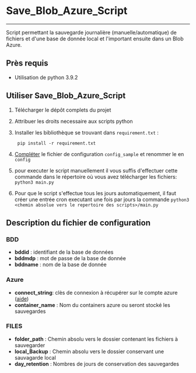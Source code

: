 # Save_Blob_Azure_Script
---

Script permettant la sauvegarde journalière (manuelle/automatique) de fichiers et d'une base de donnée local et l'important ensuite dans un Blob Azure.

## Près requis

* Utilisation de python 3.9.2

## Utiliser Save_Blob_Azure_Script

1. Télécharger le dépôt complets du projet
2. Attribuer les droits necessaire aux scripts python
3. Installer les bibliothèque se trouvant dans `requirement.txt` : 

        pip install -r requirement.txt

4. [Compléter](#Description_config) le fichier de configuration ```config_sample``` et renommer le en ```config```
5. pour executer le script manuellement il vous suffis d'effectuer cette commande dans le répertoire où vous avez télécharger les fichiers: ```python3 main.py```
6. Pour que le script s'effectue tous les jours automatiquement, il faut créer une entrée cron executant une fois par jours la commande ```python3 <chemin absolue vers le repertoire des scripts>/main.py``` 

## Description du fichier de configuration<a name="Description_Config"></a>

### BDD
* **bddid** : identifiant de la base de données
* **bddmdp** : mot de passe de la base de donnée
* **bddname** : nom de la base de donnée

### Azure
* **connect_string**: clès de connexion à récupérer sur le compte azure ([aide](https://docs.microsoft.com/fr-fr/azure/storage/blobs/storage-quickstart-blobs-python?tabs=environment-variable-windows#copy-your-credentials-from-the-azure-portal))
* **container_name** : Nom du containers azure ou seront stocké les sauvegardes

### FILES
* **folder_path** : Chemin absolu vers le dossier contenant les fichiers à sauvegarder
* **local_Backup** : Chemin absolu vers le dossier conservant une sauvagarde local
* **day_retention** : Nombres de jours de conservation des sauvegardes

